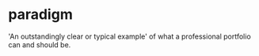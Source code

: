 paradigm
========

'An outstandingly clear or typical example' of what a professional portfolio can and should be.